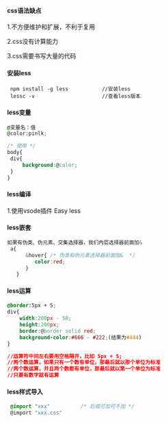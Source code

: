#### css语法缺点

   1.不方便维护和扩展，不利于复用

   2.css没有计算能力

   3.css需要书写大量的代码





#### 安装less

```
 npm install -g less           //安装less
 lessc -v                      //查看less版本
```





#### less变量

   ```css
@变量名：值
@color:pinlk;

/* 使用 */
body{
    div{
        background:@color;
    }
}
   ```



#### less编译

   1.使用vsode插件 Easy less





#### less嵌套

   ```css
   如果有伪类、伪元素、交集选择器，我们内层选择器前面加&
    a{
         &hover{ /* 伪类和伪元素选择器前面加&  */
            color:red;
         }
      }

   ```



#### less运算

```css
@border:5px + 5;
div{
	width:200px - 50;
	height:200px;
	border:@border solid red;
    background-color:#666 - #222;(结果为#444)
}

//运算符中间左右要用空格隔开，比如 5px + 5;
//两个数运算，如果只有一个数有单位，那最后就以那个单位为标准
//两个数运算，并且两个数都有单位，那最后就以第一个单位为标准
//只要有数字就有运算
```





#### less样式导入

```css
 @import "xxx"          /* 后缀可加可不加 */
 @import "xxx.css"
```

